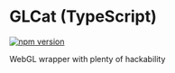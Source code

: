 # GLCat (TypeScript)

[![npm version](https://badge.fury.io/js/%40fms-cat%2Fglcat-ts.svg)](https://badge.fury.io/js/%40fms-cat%2Fglcat-ts)

WebGL wrapper with plenty of hackability